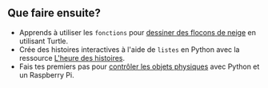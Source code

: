 ## Que faire ensuite?

- Apprends à utiliser les `fonctions` pour [dessiner des flocons de neige](https://projects.raspberrypi.org/en/projects/turtle-snowflakes/) en utilisant Turtle. 
- Crée des histoires interactives à l'aide de `listes` en Python avec la ressource [L'heure des histoires](https://projects.raspberrypi.org/en/projects/storytime/). 
- Fais tes premiers pas pour [contrôler les objets physiques](https://projects.raspberrypi.org/en/projects/physical-computing) avec Python et un Raspberry Pi.